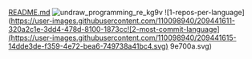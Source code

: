 [README.md](https://github.com/Karlie-crypto/Karlie-crypto/files/10298751/README.md)
![undraw_programming_re_kg9v](https://user-images.githubusercontent.com/110098940/209441584-775dfb47-0729-4d41-910d-32dfa5725212.svg)
![1-repos-per-language](https://user-images.githubusercontent.com/110098940/209441611-320a2c1e-3dd4-478d-8100-1873cc![2-most-commit-language](https://user-images.githubusercontent.com/110098940/209441615-14dde3de-f359-4e72-bea6-749738a41bc4.svg)
9e700a.svg)
